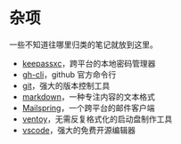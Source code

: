 # 杂项

一些不知道往哪里归类的笔记就放到这里。

- [keepassxc](keepassxc.md)，跨平台的本地密码管理器
- [gh-cli](gh-cli.md)，github 官方命令行
- [git](git.md)，强大的版本控制工具
- [markdown](markdown.md)，一种专注内容的文本格式
- [Mailspring](Mailspring.md)，一个跨平台的邮件客户端
- [ventoy](ventoy.md)，无需反复格式化的启动盘制作工具
- [vscode](vscode.md)，强大的免费开源编辑器
